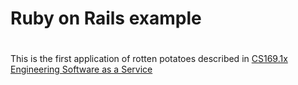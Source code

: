 # Ruby on Rails example
#

This is the first application of rotten potatoes described in [CS169.1x Engineering Software as a Service](https://courses.edx.org/courses/BerkeleyX/CS-CS169.1x/)

